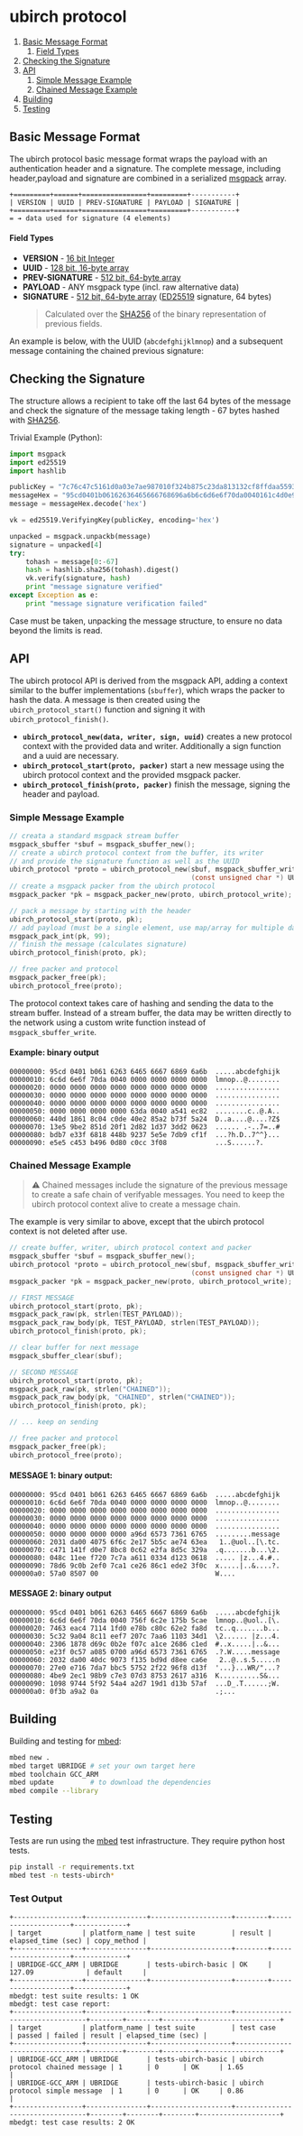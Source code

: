 # ubirch protocol

1. [Basic Message Format](#basic-message-format)
    1. [Field Types](#field-types)
2. [Checking the Signature](#checking-the-signature) 
3. [API](#api)
    1. [Simple Message Example](#simple-message-example)
    2. [Chained Message Example](#chained-message-example)
4. [Building](#building)
5. [Testing](#testing)
          

## Basic Message Format

The ubirch protocol basic message format wraps the payload with an authentication header and a signature. 
The complete message, including header,payload and signature are combined in a serialized [msgpack](https://msgpack.org) 
array. 

```
+=========+======+================+=========+-----------+
| VERSION | UUID | PREV-SIGNATURE | PAYLOAD | SIGNATURE |
+=========+======+================+=========+-----------+
= ➔ data used for signature (4 elements)
```

#### Field Types

- **VERSION** - [16 bit Integer](https://github.com/msgpack/msgpack/blob/master/spec.md#int-format-family)
- **UUID** - [128 bit, 16-byte array](https://github.com/msgpack/msgpack/blob/master/spec.md#bin-format-family)   
- **PREV-SIGNATURE** - [512 bit, 64-byte array](https://github.com/msgpack/msgpack/blob/master/spec.md#bin-format-family)
- **PAYLOAD** - ANY msgpack type (incl. raw alternative data)
- **SIGNATURE** - [512 bit, 64-byte array](https://github.com/msgpack/msgpack/blob/master/spec.md#bin-format-family) 
  ([ED25519](https://ed25519.cr.yp.to) signature, 64 bytes)
   > Calculated over the [SHA256](https://en.wikipedia.org/wiki/SHA-2) of the binary representation of previous fields.

An example is below, with the UUID (`abcdefghijklmnop`) and a subsequent message containing the chained previous
signature:


## Checking the Signature   
   
The structure allows a recipient to take off the last 64 bytes of the message and check the signature of the
message taking length - 67 bytes hashed with [SHA256](https://en.wikipedia.org/wiki/SHA-2).

Trivial Example (Python):

```python
import msgpack
import ed25519
import hashlib

publicKey = "7c76c47c5161d0a03e7ae987010f324b875c23da813132cf8ffdaa5593e63e6a"
messageHex = "95cd0401b06162636465666768696a6b6c6d6e6f70da0040161c4d0e934e80fe0fd7be40a5971752e190868665ff135a8da24b97b709847919a10972d8dd53c49c376ae12b641b5a2c9c70cb3565dd426d37b998816d7105a7434841494e4544da0040c6ea0d8398a708050f49e9150879f0f216173ba372bd41c4e72f956d39896c02d632073eefd5f7860dd6d83ca970c84e5dc75121f288c2aad7a17dd5f056bf05"
message = messageHex.decode('hex')

vk = ed25519.VerifyingKey(publicKey, encoding='hex')

unpacked = msgpack.unpackb(message)
signature = unpacked[4]
try:
    tohash = message[0:-67]
    hash = hashlib.sha256(tohash).digest()
    vk.verify(signature, hash)
    print "message signature verified"
except Exception as e:
    print "message signature verification failed"
```

Case must be taken, unpacking the message structure, to ensure no data beyond the limits is read.

## API

The ubirch protocol API is derived from the msgpack API, adding a context similar to the buffer 
implementations (`sbuffer`), which wraps the packer to hash the data. A message is then created
using the `ubirch_protocol_start()` function and signing it with `ubirch_protocol_finish()`.


- **`ubirch_protocol_new(data, writer, sign, uuid)`** creates a new protocol context with the provided data and writer. Additionally a sign 
    function and a uuid are necessary.
- **`ubirch_protocol_start(proto, packer)`** 
    start a new message using the ubirch protocol context and the provided msgpack packer.
- **`ubirch_protocol_finish(proto, packer)`** 
    finish the message, signing the header and payload.
    
### Simple Message Example

```c
// creata a standard msgpack stream buffer
msgpack_sbuffer *sbuf = msgpack_sbuffer_new();
// create a ubirch protocol context from the buffer, its writer
// and provide the signature function as well as the UUID
ubirch_protocol *proto = ubirch_protocol_new(sbuf, msgpack_sbuffer_write, ed25519_sign,
                                             (const unsigned char *) UUID);
// create a msgpack packer from the ubirch protocol
msgpack_packer *pk = msgpack_packer_new(proto, ubirch_protocol_write);

// pack a message by starting with the header
ubirch_protocol_start(proto, pk);
// add payload (must be a single element, use map/array for multiple data points)
msgpack_pack_int(pk, 99);
// finish the message (calculates signature)
ubirch_protocol_finish(proto, pk);

// free packer and protocol
msgpack_packer_free(pk);
ubirch_protocol_free(proto); 
```

The protocol context takes care of hashing and sending the data to
the stream buffer. Instead of a stream buffer, the data may be
written directly to the network using a custom write function instead of
`msgpack_sbuffer_write`.

#### Example: binary output 
```
00000000: 95cd 0401 b061 6263 6465 6667 6869 6a6b  .....abcdefghijk
00000010: 6c6d 6e6f 70da 0040 0000 0000 0000 0000  lmnop..@........
00000020: 0000 0000 0000 0000 0000 0000 0000 0000  ................
00000030: 0000 0000 0000 0000 0000 0000 0000 0000  ................
00000040: 0000 0000 0000 0000 0000 0000 0000 0000  ................
00000050: 0000 0000 0000 0000 63da 0040 a541 ec82  ........c..@.A..
00000060: 440d 1861 8c04 c0de 40e2 85a2 b73f 5a24  D..a....@....?Z$
00000070: 13e5 9be2 851d 20f1 2d82 1d37 3dd2 0623  ...... .-..7=..#
00000080: bdb7 e33f 6818 448b 9237 5e5e 7db9 cf1f  ...?h.D..7^^}...
00000090: e5e5 c453 b496 0d80 c0cc 3f08            ...S......?.
```

### Chained Message Example

> ⚠  Chained messages include the signature of the previous message
> to create a safe chain of verifyable messages. You need to keep the
> ubirch protocol context alive to create a message chain.  

The example is very similar to above, except that the ubirch protocol
context is not deleted after use.

```c
// create buffer, writer, ubirch protocol context and packer
msgpack_sbuffer *sbuf = msgpack_sbuffer_new();
ubirch_protocol *proto = ubirch_protocol_new(sbuf, msgpack_sbuffer_write, ed25519_sign,
                                             (const unsigned char *) UUID);
msgpack_packer *pk = msgpack_packer_new(proto, ubirch_protocol_write);

// FIRST MESSAGE
ubirch_protocol_start(proto, pk);
msgpack_pack_raw(pk, strlen(TEST_PAYLOAD));
msgpack_pack_raw_body(pk, TEST_PAYLOAD, strlen(TEST_PAYLOAD));
ubirch_protocol_finish(proto, pk);

// clear buffer for next message
msgpack_sbuffer_clear(sbuf);

// SECOND MESSAGE
ubirch_protocol_start(proto, pk);
msgpack_pack_raw(pk, strlen("CHAINED"));
msgpack_pack_raw_body(pk, "CHAINED", strlen("CHAINED"));
ubirch_protocol_finish(proto, pk);

// ... keep on sending

// free packer and protocol
msgpack_packer_free(pk);
ubirch_protocol_free(proto); 
```

#### MESSAGE 1: binary output:
```
00000000: 95cd 0401 b061 6263 6465 6667 6869 6a6b  .....abcdefghijk
00000010: 6c6d 6e6f 70da 0040 0000 0000 0000 0000  lmnop..@........
00000020: 0000 0000 0000 0000 0000 0000 0000 0000  ................
00000030: 0000 0000 0000 0000 0000 0000 0000 0000  ................
00000040: 0000 0000 0000 0000 0000 0000 0000 0000  ................
00000050: 0000 0000 0000 0000 a96d 6573 7361 6765  .........message
00000060: 2031 da00 4075 6f6c 2e17 5b5c ae74 63ea   1..@uol..[\.tc.
00000070: c471 141f d0e7 8bc8 0c62 e2fa 8d5c 329a  .q.......b...\2.
00000080: 048c 11ee f720 7c7a a611 0334 d123 0618  ..... |z...4.#..
00000090: 78d6 9c0b 2ef0 7ca1 ce26 86c1 ede2 3f0c  x.....|..&....?.
000000a0: 57a0 8507 00                             W....
```

#### MESSAGE 2: binary output
```
00000000: 95cd 0401 b061 6263 6465 6667 6869 6a6b  .....abcdefghijk
00000010: 6c6d 6e6f 70da 0040 756f 6c2e 175b 5cae  lmnop..@uol..[\.
00000020: 7463 eac4 7114 1fd0 e78b c80c 62e2 fa8d  tc..q.......b...
00000030: 5c32 9a04 8c11 eef7 207c 7aa6 1103 34d1  \2...... |z...4.
00000040: 2306 1878 d69c 0b2e f07c a1ce 2686 c1ed  #..x.....|..&...
00000050: e23f 0c57 a085 0700 a96d 6573 7361 6765  .?.W.....message
00000060: 2032 da00 40dc 9073 f135 bd9d d8ee ca6e   2..@..s.5.....n
00000070: 27e0 e716 7da7 bbc5 5752 2f22 96f8 d13f  '...}...WR/"...?
00000080: 4be9 2ec1 98b9 c7e3 07d3 8753 2617 a316  K..........S&...
00000090: 1098 9744 5f92 54a4 a2d7 19d1 d13b 57af  ...D_.T......;W.
000000a0: 0f3b a9a2 0a                             .;...
```

## Building

Building and testing for [mbed](https://mbed.com):

```bash
mbed new .
mbed target UBRIDGE # set your own target here
mbed toolchain GCC_ARM
mbed update         # to download the dependencies
mbed compile --library
```

## Testing

Tests are run using the [mbed](https://mbed.com) test infrastructure. They require python host tests.

```bash
pip install -r requirements.txt 
mbed test -n tests-ubirch*
```

### Test Output

```
+-----------------+---------------+--------------------+--------+--------------------+-------------+
| target          | platform_name | test suite         | result | elapsed_time (sec) | copy_method |
+-----------------+---------------+--------------------+--------+--------------------+-------------+
| UBRIDGE-GCC_ARM | UBRIDGE       | tests-ubirch-basic | OK     | 127.09             | default     |
+-----------------+---------------+--------------------+--------+--------------------+-------------+
mbedgt: test suite results: 1 OK
mbedgt: test case report:
+-----------------+---------------+--------------------+---------------------------------+--------+--------+--------+--------------------+
| target          | platform_name | test suite         | test case                       | passed | failed | result | elapsed_time (sec) |
+-----------------+---------------+--------------------+---------------------------------+--------+--------+--------+--------------------+
| UBRIDGE-GCC_ARM | UBRIDGE       | tests-ubirch-basic | ubirch protocol chained message | 1      | 0      | OK     | 1.65               |
| UBRIDGE-GCC_ARM | UBRIDGE       | tests-ubirch-basic | ubirch protocol simple message  | 1      | 0      | OK     | 0.86               |
+-----------------+---------------+--------------------+---------------------------------+--------+--------+--------+--------------------+
mbedgt: test case results: 2 OK
```